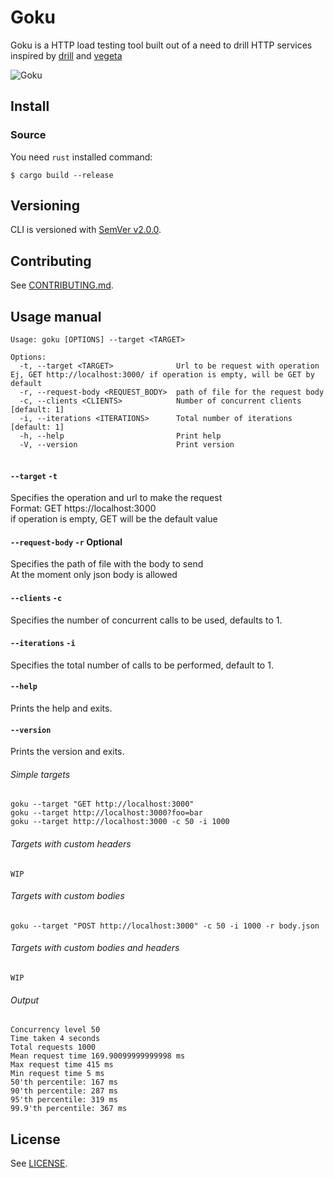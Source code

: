 # Goku

Goku is a HTTP load testing tool built out of a need to drill HTTP services inspired
by [drill](https://github.com/fcsonline/drill) and [vegeta](https://github.com/tsenart/vegeta)

![Goku](https://static1.cbrimages.com/wordpress/wp-content/uploads/2020/01/Goku-Kamehameha-2-1-Cropped-1.jpg?q=50&fit=contain&w=1140&h=&dpr=1.5)

## Install

### Source

You need `rust` installed
command:

```shell
$ cargo build --release
```

## Versioning

CLI is versioned with [SemVer v2.0.0](https://semver.org/spec/v2.0.0.html).

## Contributing

See [CONTRIBUTING.md](.github/CONTRIBUTING.md).

## Usage manual

```console
Usage: goku [OPTIONS] --target <TARGET>

Options:
  -t, --target <TARGET>              Url to be request with operation Ej, GET http://localhost:3000/ if operation is empty, will be GET by default
  -r, --request-body <REQUEST_BODY>  path of file for the request body
  -c, --clients <CLIENTS>            Number of concurrent clients [default: 1]
  -i, --iterations <ITERATIONS>      Total number of iterations [default: 1]
  -h, --help                         Print help
  -V, --version                      Print version


```

#### `--target` `-t`

Specifies the operation and url to make the request<br>
Format: GET https://localhost:3000<br>
if operation is empty, GET will be the default value

#### `--request-body` `-r` Optional

Specifies the path of file with the body to send<br>
At the moment only json body is allowed

#### `--clients` `-c`

Specifies the number of concurrent calls to be used, defaults to 1.

#### `--iterations` `-i`

Specifies the total number of calls to be performed, default to 1.

#### `--help`

Prints the help and exits.

#### `--version`

Prints the version and exits.

###### Simple targets

```
goku --target "GET http://localhost:3000"
goku --target http://localhost:3000?foo=bar
goku --target http://localhost:3000 -c 50 -i 1000
```

###### Targets with custom headers

```
WIP
```

###### Targets with custom bodies

```
goku --target "POST http://localhost:3000" -c 50 -i 1000 -r body.json

```

###### Targets with custom bodies and headers

```
WIP
```

###### Output

```
Concurrency level 50
Time taken 4 seconds
Total requests 1000
Mean request time 169.90099999999998 ms
Max request time 415 ms
Min request time 5 ms
50'th percentile: 167 ms
90'th percentile: 287 ms
95'th percentile: 319 ms
99.9'th percentile: 367 ms
```

## License

See [LICENSE](LICENSE).

